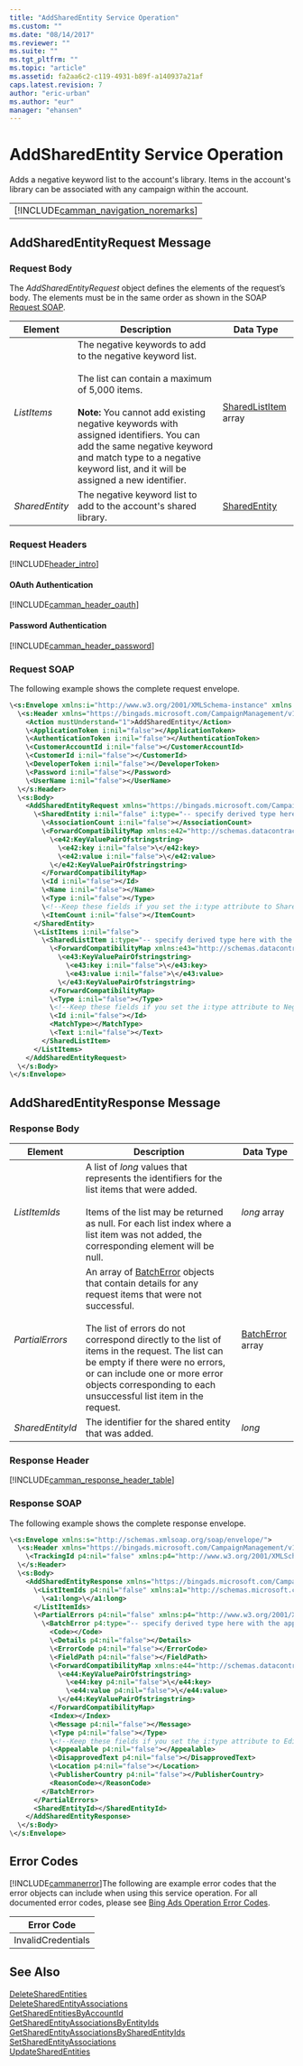 ```yaml
---
title: "AddSharedEntity Service Operation"
ms.custom: ""
ms.date: "08/14/2017"
ms.reviewer: ""
ms.suite: ""
ms.tgt_pltfrm: ""
ms.topic: "article"
ms.assetid: fa2aa6c2-c119-4931-b89f-a140937a21af
caps.latest.revision: 7
author: "eric-urban"
ms.author: "eur"
manager: "ehansen"
---
```

# AddSharedEntity Service Operation
Adds a negative keyword list to the account's library. Items in the account's library can be associated with any campaign within the account.

||
|-|
|[!INCLUDE[camman_navigation_noremarks](../campaign-api/includes/camman-navigation-noremarks.md)]|

## <a name="request"></a>AddSharedEntityRequest Message

### Request Body
The *AddSharedEntityRequest* object defines the elements of the request’s body. The elements must be in the same order as shown in the SOAP [Request SOAP](#request_soap).

|Element|Description|Data Type|
|-----------|---------------|-------------|
|*ListItems*|The negative keywords to add to the negative keyword list.<br /><br />The list can contain a maximum of 5,000 items.<br /><br />**Note:** You cannot add existing negative keywords with assigned identifiers. You can add the same negative keyword and match type to a negative keyword list, and it will be assigned a new identifier.|[SharedListItem](../campaign-api/sharedlistitem-data-object.md) array|
|*SharedEntity*|The negative keyword list to add to the account's shared library.|[SharedEntity](../campaign-api/sharedentity-data-object.md)|

### Request Headers
[!INCLUDE[header_intro](../campaign-api/includes/header-intro.md)]
#### OAuth Authentication
[!INCLUDE[camman_header_oauth](../campaign-api/includes/camman-header-oauth.md)]
#### Password Authentication
[!INCLUDE[camman_header_password](../campaign-api/includes/camman-header-password.md)]
### <a name="request_soap"></a>Request SOAP
The following example shows the complete request envelope.

```xml
\<s:Envelope xmlns:i="http://www.w3.org/2001/XMLSchema-instance" xmlns:s="http://schemas.xmlsoap.org/soap/envelope/">
  \<s:Header xmlns="https://bingads.microsoft.com/CampaignManagement/v11">
    <Action mustUnderstand="1">AddSharedEntity</Action>
    \<ApplicationToken i:nil="false"></ApplicationToken>
    \<AuthenticationToken i:nil="false"></AuthenticationToken>
    \<CustomerAccountId i:nil="false"></CustomerAccountId>
    \<CustomerId i:nil="false"></CustomerId>
    \<DeveloperToken i:nil="false"></DeveloperToken>
    \<Password i:nil="false"></Password>
    \<UserName i:nil="false"></UserName>
  \</s:Header>
  \<s:Body>
    <AddSharedEntityRequest xmlns="https://bingads.microsoft.com/CampaignManagement/v11">
      \<SharedEntity i:nil="false" i:type="-- specify derived type here with the appropriate prefix --">
        \<AssociationCount i:nil="false"></AssociationCount>
        \<ForwardCompatibilityMap xmlns:e42="http://schemas.datacontract.org/2004/07/System.Collections.Generic" i:nil="false">
          \<e42:KeyValuePairOfstringstring>
            \<e42:key i:nil="false">\</e42:key>
            \<e42:value i:nil="false">\</e42:value>
          \</e42:KeyValuePairOfstringstring>
        </ForwardCompatibilityMap>
        \<Id i:nil="false"></Id>
        \<Name i:nil="false"></Name>
        \<Type i:nil="false"></Type>
        \<!--Keep these fields if you set the i:type attribute to SharedList-->
        \<ItemCount i:nil="false"></ItemCount>
      </SharedEntity>
      \<ListItems i:nil="false">
        \<SharedListItem i:type="-- specify derived type here with the appropriate prefix --">
          \<ForwardCompatibilityMap xmlns:e43="http://schemas.datacontract.org/2004/07/System.Collections.Generic" i:nil="false">
            \<e43:KeyValuePairOfstringstring>
              \<e43:key i:nil="false">\</e43:key>
              \<e43:value i:nil="false">\</e43:value>
            \</e43:KeyValuePairOfstringstring>
          </ForwardCompatibilityMap>
          \<Type i:nil="false"></Type>
          \<!--Keep these fields if you set the i:type attribute to NegativeKeyword-->
          \<Id i:nil="false"></Id>
          <MatchType></MatchType>
          \<Text i:nil="false"></Text>
        </SharedListItem>
      </ListItems>
    </AddSharedEntityRequest>
  \</s:Body>
\</s:Envelope>
```

## <a name="response"></a>AddSharedEntityResponse Message

### <a name="Body_Elements"></a>Response Body

|Element|Description|Data Type|
|-----------|---------------|-------------|
|*ListItemIds*|A list of *long* values that represents the identifiers for the list items that were added.<br /><br />Items of the list may be returned as null. For each list index where a list item was not added, the corresponding element will be null.|*long* array|
|*PartialErrors*|An array of [BatchError](../campaign-api/batcherror-data-object.md) objects that contain details for any request items that were not successful.<br /><br />The list of errors do not correspond directly to the list of items in the request. The list can be empty if there were no errors, or can include one or more error objects corresponding to each unsuccessful list item in the request.|[BatchError](../campaign-api/batcherror-data-object.md) array|
|*SharedEntityId*|The identifier for the shared entity that was added.|*long*|

### <a name="Header_Elements"></a>Response Header
[!INCLUDE[camman_response_header_table](../campaign-api/includes/camman-response-header-table.md)]
### Response SOAP
The following example shows the complete response envelope.

```xml
\<s:Envelope xmlns:s="http://schemas.xmlsoap.org/soap/envelope/">
  \<s:Header xmlns="https://bingads.microsoft.com/CampaignManagement/v11">
    \<TrackingId p4:nil="false" xmlns:p4="http://www.w3.org/2001/XMLSchema-instance"></TrackingId>
  \</s:Header>
  \<s:Body>
    <AddSharedEntityResponse xmlns="https://bingads.microsoft.com/CampaignManagement/v11">
      \<ListItemIds p4:nil="false" xmlns:a1="http://schemas.microsoft.com/2003/10/Serialization/Arrays" xmlns:p4="http://www.w3.org/2001/XMLSchema-instance">
        \<a1:long>\</a1:long>
      </ListItemIds>
      \<PartialErrors p4:nil="false" xmlns:p4="http://www.w3.org/2001/XMLSchema-instance">
        \<BatchError p4:type="-- specify derived type here with the appropriate prefix --">
          <Code></Code>
          \<Details p4:nil="false"></Details>
          \<ErrorCode p4:nil="false"></ErrorCode>
          \<FieldPath p4:nil="false"></FieldPath>
          \<ForwardCompatibilityMap xmlns:e44="http://schemas.datacontract.org/2004/07/System.Collections.Generic" p4:nil="false">
            \<e44:KeyValuePairOfstringstring>
              \<e44:key p4:nil="false">\</e44:key>
              \<e44:value p4:nil="false">\</e44:value>
            \</e44:KeyValuePairOfstringstring>
          </ForwardCompatibilityMap>
          <Index></Index>
          \<Message p4:nil="false"></Message>
          \<Type p4:nil="false"></Type>
          \<!--Keep these fields if you set the i:type attribute to EditorialError-->
          \<Appealable p4:nil="false"></Appealable>
          \<DisapprovedText p4:nil="false"></DisapprovedText>
          \<Location p4:nil="false"></Location>
          \<PublisherCountry p4:nil="false"></PublisherCountry>
          <ReasonCode></ReasonCode>
        </BatchError>
      </PartialErrors>
      <SharedEntityId></SharedEntityId>
    </AddSharedEntityResponse>
  \</s:Body>
\</s:Envelope>
```

## <a name="errors"></a>Error Codes
[!INCLUDE[cammanerror](../campaign-api/includes/cammanerror.md)]The following are example  error codes that the error objects can include when using this service operation. For all documented error codes, please see [Bing Ads Operation Error Codes](http://go.microsoft.com/fwlink/?LinkId=511884).

|Error Code|
|--------------|
|InvalidCredentials|

## See Also
[DeleteSharedEntities](../campaign-api/deletesharedentities-service-operation.md)  
[DeleteSharedEntityAssociations](../campaign-api/deletesharedentityassociations-service-operation.md)  
[GetSharedEntitiesByAccountId](../campaign-api/getsharedentitiesbyaccountid-service-operation.md)  
[GetSharedEntityAssociationsByEntityIds](../campaign-api/getsharedentityassociationsbyentityids-service-operation.md)  
[GetSharedEntityAssociationsBySharedEntityIds](../campaign-api/getsharedentityassociationsbysharedentityids-service-operation.md)  
[SetSharedEntityAssociations](../campaign-api/setsharedentityassociations-service-operation.md)  
[UpdateSharedEntities](../campaign-api/updatesharedentities-service-operation.md)  

